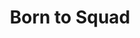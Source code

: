 ---
# The Hugo Grayscale theme is a one page theme designed to be the front page to your site.  Its content is populated via the front-matter in content/_index.md.  The page consists of, in order:
# * a navbar at top linking to the other sections, and other arbitrary links
# * an intro section presenting a header title and into text with background image
# * an about section presenting a header and text with black background
# * a download section presenting header and text with background image
# * a contact section presenting header and text with black background
# 
# The section names show up as the links in the navbar, so you may wish to rename them if, for example, you're not using it for the purpose suggested by the default section name.
# 
# The background images are selected by filename - the intro section image must be named "intro-bg.jpg" and placed in the "static/img/" directory for your site.  Similarly, the downloads section image must be named "downloads-bg.jpg" and placed in the "static/img/" directory for your site.  See the default images in the theme's static directory for file size reference.

title: "Born to Squad"
copyright: "borntosquad.com"

intro:
    header: "Born To Squad"
    text: "Willkommen auf der Born To Squad Webseite"

about:
    header: "About Born To Squad"
    text: '<p>
    <img src="img/portrait.png" class="img-fluid" alt="Born To Squad">
    Wir sind ein <a href="http://www.joinsquad.com/" target="_blank">Squad</a> Clan. Ingame tragen wir den Tag [B.T.S].</p>'

download:
    rename: "Contact"
    header: "Contact" 
    text: '<div class="px-4 py-4">
                <div class="links">
                    <a rel="me" href="https://discord.borntosquad.com" title="Discord">
                        <span class="fab fa-3x fa-discord"></span>
                    </a>
                    <a rel="me" class="ml-4" href="https://ts.borntosquad.com" title="Teamspeak">
                        <span class="fab fa-3x fa-teamspeak"></span>
                    </a>
                    <a rel="me" class="ml-4" href="mailto:borntosquad@gmail.com" title="Email">
                        <span class="fa fa-3x fa-envelope"></span>
                    </a>
            </div>
        </div>
    '

contact:
    rename: "Impressum"
    header: "Impressum"
    text: '<div><p>Angaben gemäß § 5 TMG</p><p>Max Muster <br> 
    Musterweg<br> 
    12345 Musterstadt <br> 
    </p><p> <strong>Vertreten durch: </strong><br>
    Max Muster<br>
    </p><p><strong>Kontakt:</strong> <br>
    Telefon: 01234-789456<br>
    Fax: 1234-56789<br>
    E-Mail: <a href="mailto:max@muster.de">max@muster.de</a></br></p><p><strong>Umsatzsteuer-ID: </strong> <br>
    Musteraufsicht Musterstadt<br></p><p><strong>Haftungsausschluss: </strong><br><br><strong>Urheberrecht</strong><br><br>
    Die durch die Seitenbetreiber erstellten Inhalte und Werke auf diesen Seiten unterliegen dem deutschen Urheberrecht. Die Vervielfältigung, Bearbeitung, Verbreitung und jede Art der Verwertung außerhalb der Grenzen des Urheberrechtes bedürfen der schriftlichen Zustimmung des jeweiligen Autors bzw. Erstellers. Downloads und Kopien dieser Seite sind nur für den privaten, nicht kommerziellen Gebrauch gestattet. Soweit die Inhalte auf dieser Seite nicht vom Betreiber erstellt wurden, werden die Urheberrechte Dritter beachtet. Insbesondere werden Inhalte Dritter als solche gekennzeichnet. Sollten Sie trotzdem auf eine Urheberrechtsverletzung aufmerksam werden, bitten wir um einen entsprechenden Hinweis. Bei Bekanntwerden von Rechtsverletzungen werden wir derartige Inhalte umgehend entfernen.<br><br><strong>Datenschutz</strong><br><br>
    Die Nutzung unserer Webseite ist in der Regel ohne Angabe personenbezogener Daten möglich. Soweit auf unseren Seiten personenbezogene Daten (beispielsweise Name, Anschrift oder eMail-Adressen) erhoben werden, erfolgt dies, soweit möglich, stets auf freiwilliger Basis. Diese Daten werden ohne Ihre ausdrückliche Zustimmung nicht an Dritte weitergegeben. <br>
    Wir weisen darauf hin, dass die Datenübertragung im Internet (z.B. bei der Kommunikation per E-Mail) Sicherheitslücken aufweisen kann. Ein lückenloser Schutz der Daten vor dem Zugriff durch Dritte ist nicht möglich. <br>
    Der Nutzung von im Rahmen der Impressumspflicht veröffentlichten Kontaktdaten durch Dritte zur Übersendung von nicht ausdrücklich angeforderter Werbung und Informationsmaterialien wird hiermit ausdrücklich widersprochen. Die Betreiber der Seiten behalten sich ausdrücklich rechtliche Schritte im Falle der unverlangten Zusendung von Werbeinformationen, etwa durch Spam-Mails, vor.<br>
    </p><br> 
    Impressum vom <a href="https://www.impressum-generator.de">Impressum Generator</a> der <a href="https://www.kanzlei-hasselbach.de/">Kanzlei Hasselbach, Rechtsanwälte für Arbeitsrecht und Familienrecht</a>
    </div>'

---